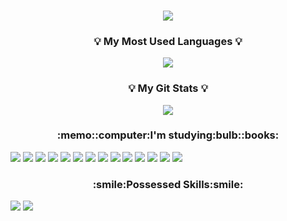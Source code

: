 <h3 align="center">
<img src="https://capsule-render.vercel.app/api?type=wave&color=auto&height=300&section=header&text=I'm,%20YuJihye!&fontSize=90" />
</h3>

<h3 align="center">💡 My Most Used Languages 💡</h3>
<p align="center">
  <a href="https://github.com/jih8908">
    <img align="center" src="https://github-readme-stats.vercel.app/api/top-langs/?username=jih8908&layout=compact&show_icons=true&show_owner=true&hide_title=true&theme=dark&hide=html,css" />
  </a>
</p>
<h3 align="center">💡 My Git Stats 💡</h3>
<p align="center">
  <a href="https://github.com/jih8908">
    <img align="center" src="https://github-readme-stats.vercel.app/api?username=jih8908&hide=stars&hide_title=true&show_icons=true&include_all_commits=true&theme=dark" />
  </a>
</p>

<h3 align="center">:memo::computer:I'm studying:bulb::books:</h3>

<p align="left">
 <img src="https://img.shields.io/badge/jQuery-0769AD?style=flat&logo=jQuery&logoColor=white"/>
 <img src="https://img.shields.io/badge/JSP-007396?style=flat&logo=Java&logoColor=white"/>
 <img src="https://img.shields.io/badge/Ajax-008000?style=flat&logo=Ajax&logoColor=white"/>
 <img src="https://img.shields.io/badge/JavaScript-4.3.2-3178C6?style=flat&logo=TypeScript&logoColor=white"/>
 <img src="https://img.shields.io/badge/React-17.0.2-61DAFB?style=flat&logo=React&logoColor=white"/>
 <img src="https://img.shields.io/badge/Java-007396?style=flat&logo=Java&logoColor=white"/>
 <img src="https://img.shields.io/badge/Database-003B57?style=flat&logo=MySQL&logoColor=white"/>
 <img src="https://img.shields.io/badge/Spring-6DB33F?style=flat&logo=Spring&logoColor=white"/>
 <img src="https://img.shields.io/badge/Node.js-339933?style=flat&logo=Node.js&logoColor=white"/>
 <img src="https://img.shields.io/badge/HTML5-E34F26?style=flat&logo=HTML5&logoColor=white"/>
 <img src="https://img.shields.io/badge/MySQL-4479A1?style=flat&logo=MySQL&logoColor=white"/> 
 <img src="https://img.shields.io/badge/Oracle-F80000?style=flat&logo=Oracle&logoColor=white"/>
 <img src="https://img.shields.io/badge/Flutter-02569B?style=plastic&logo=Flutter&logoColor=#02569B"/>
 <img src="https://img.shields.io/badge/Aws-232F3E?style=plastic&logo=Aws&logoColor=#232F3E"/>
<!-- #02569B
 #232F3E-->
</p>
<h3 align="center">:smile:Possessed Skills:smile:</h3>
<p>
<img src="https://img.shields.io/badge/Photoshop-31A8FF?style=flat&logo=Adobe%20Photoshop&logoColor=white"/>
<img src="https://img.shields.io/badge/Illustrator-FF9A00?style=flat&logo=Adobe%20Illustrator&logoColor=white"/>
</p>


<!--
**jih8908/jih8908** is a ✨ _special_ ✨ repository because its `README.md` (this file) appears on your GitHub profile.

Here are some ideas to get you started:

- 🔭 I’m currently working on ...
- 🌱 I’m currently learning ...
- 👯 I’m looking to collaborate on ...
- 🤔 I’m looking for help with ...
- 💬 Ask me about ...
- 📫 How to reach me: ...
- 😄 Pronouns: ...
- ⚡ Fun fact: ...
-->
